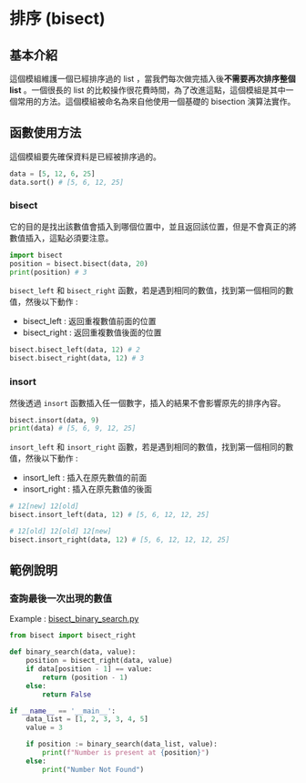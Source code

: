 # 排序 (bisect)



## 基本介紹

這個模組維護一個已經排序過的 list ，當我們每次做完插入後**不需要再次排序整個 list** 。一個很長的 list 的比較操作很花費時間，為了改進這點，這個模組是其中一個常用的方法。這個模組被命名為來自他使用一個基礎的 bisection 演算法實作。



## 函數使用方法

這個模組要先確保資料是已經被排序過的。

~~~python
data = [5, 12, 6, 25]
data.sort() # [5, 6, 12, 25]
~~~

### bisect

它的目的是找出該數值會插入到哪個位置中，並且返回該位置，但是不會真正的將數值插入，這點必須要注意。

~~~python
import bisect
position = bisect.bisect(data, 20)
print(position) # 3
~~~

`bisect_left` 和 `bisect_right` 函數，若是遇到相同的數值，找到第一個相同的數值，然後以下動作 :

* bisect_left : 返回重複數值前面的位置
* bisect_right :  返回重複數值後面的位置

~~~python
bisect.bisect_left(data, 12) # 2
bisect.bisect_right(data, 12) # 3
~~~

### insort

然後透過 `insort` 函數插入任一個數字，插入的結果不會影響原先的排序內容。

~~~python
bisect.insort(data, 9)
print(data) # [5, 6, 9, 12, 25]
~~~

`insort_left` 和 `insort_right` 函數，若是遇到相同的數值，找到第一個相同的數值，然後以下動作 :

* insort_left : 插入在原先數值的前面
* insort_right :  插入在原先數值的後面

~~~python
# 12[new] 12[old]
bisect.insort_left(data, 12) # [5, 6, 12, 12, 25]

# 12[old] 12[old] 12[new]
bisect.insort_right(data, 12) # [5, 6, 12, 12, 12, 25]
~~~



## 範例說明

### 查詢最後一次出現的數值

Example : [bisect_binary_search.py](https://github.com/miniedwins/learning/blob/main/coding/python/example/bisect_binary_search.py)

~~~python
from bisect import bisect_right

def binary_search(data, value):
    position = bisect_right(data, value)
    if data[position - 1] == value:
        return (position - 1)
    else:
        return False

if __name__ == '__main__':
    data_list = [1, 2, 3, 3, 4, 5]
    value = 3

    if position := binary_search(data_list, value):
        print(f"Number is present at {position}")
    else:
        print("Number Not Found")
~~~

